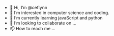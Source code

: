- 👋 Hi, I’m @ceflynn
- 👀 I’m interested in computer science and coding.
- 🌱 I’m currently learning javaScript and python
- 💞️ I’m looking to collaborate on ...
- 📫 How to reach me ...

<!---
ceflynn/ceflynn is a ✨ special ✨ repository because its `README.md` (this file) appears on your GitHub profile.
You can click the Preview link to take a look at your changes.
--->
